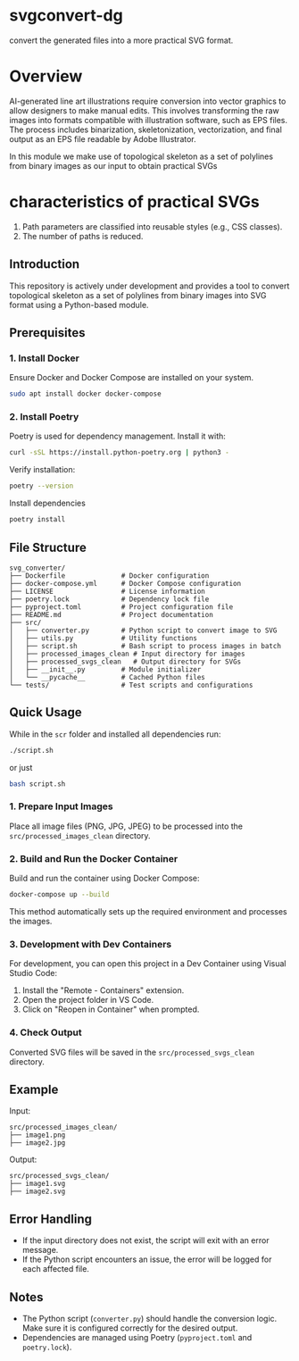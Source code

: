 # svgconvert-dg
convert the generated  files into a more practical SVG format.

# Overview
AI-generated line art illustrations require conversion into vector graphics to allow designers to make manual edits. This involves transforming the raw images into formats compatible with illustration software, such as EPS files. The process includes binarization, skeletonization, vectorization, and final output as an EPS file readable by Adobe Illustrator.

In this module we make use of topological skeleton as a set of polylines from binary images as our input to obtain practical SVGs

# characteristics of practical SVGs
1. Path parameters are classified into reusable styles (e.g., CSS classes).
2. The number of paths is reduced.

## Introduction
This repository is actively under development and provides a tool to convert topological skeleton as a set of polylines from binary images into SVG format using a Python-based module. 

## Prerequisites
### 1. Install Docker
Ensure Docker and Docker Compose are installed on your system.
```bash
sudo apt install docker docker-compose
```

### 2. Install Poetry
Poetry is used for dependency management. Install it with:
```bash
curl -sSL https://install.python-poetry.org | python3 -
```
Verify installation:
```bash
poetry --version
```
Install dependencies
```bash
poetry install
```
## File Structure
```
svg_converter/
├── Dockerfile              # Docker configuration
├── docker-compose.yml      # Docker Compose configuration
├── LICENSE                 # License information
├── poetry.lock             # Dependency lock file
├── pyproject.toml          # Project configuration file
├── README.md               # Project documentation
├── src/
│   ├── converter.py        # Python script to convert image to SVG
│   ├── utils.py            # Utility functions
│   ├── script.sh           # Bash script to process images in batch
│   ├── processed_images_clean # Input directory for images
│   ├── processed_svgs_clean   # Output directory for SVGs
│   ├── __init__.py         # Module initializer
│   └── __pycache__         # Cached Python files
└── tests/                  # Test scripts and configurations
```

## Quick Usage
While in the `scr` folder and installed all dependencies run:
```bash
./script.sh
```
or just
```bash
bash script.sh
```
### 1. Prepare Input Images
Place all image files (PNG, JPG, JPEG) to be processed into the `src/processed_images_clean` directory.

### 2. Build and Run the Docker Container
Build and run the container using Docker Compose:
```bash
docker-compose up --build
```
This method automatically sets up the required environment and processes the images.

### 3. Development with Dev Containers
For development, you can open this project in a Dev Container using Visual Studio Code:
1. Install the "Remote - Containers" extension.
2. Open the project folder in VS Code.
3. Click on "Reopen in Container" when prompted.

### 4. Check Output
Converted SVG files will be saved in the `src/processed_svgs_clean` directory.

## Example
Input:
```
src/processed_images_clean/
├── image1.png
├── image2.jpg
```
Output:
```
src/processed_svgs_clean/
├── image1.svg
├── image2.svg
```

## Error Handling
- If the input directory does not exist, the script will exit with an error message.
- If the Python script encounters an issue, the error will be logged for each affected file.

## Notes
- The Python script (`converter.py`) should handle the conversion logic. Make sure it is configured correctly for the desired output.
- Dependencies are managed using Poetry (`pyproject.toml` and `poetry.lock`).
